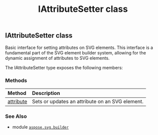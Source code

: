 ﻿---
title: IAttributeSetter class
second_title: Aspose.SVG for Python via .NET API References
description: 
type: docs
weight: 120
url: /python-net/aspose.svg.builder/iattributesetter/
is_root: false
---

## IAttributeSetter class

Basic interface for setting attributes on SVG elements.
This interface is a fundamental part of the SVG element builder system, 
allowing for the dynamic assignment of attributes to SVG elements.



The IAttributeSetter type exposes the following members:

### Methods
| Method | Description |
| :- | :- |
| [attribute](/svg/python-net/aspose.svg.builder/iattributesetter/attribute/#str-str) | Sets or updates an attribute on an SVG element. |



### See Also
* module [`aspose.svg.builder`](..)
